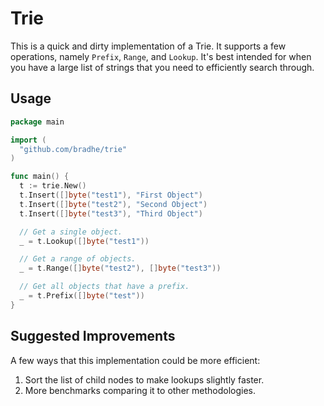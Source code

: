 # Trie

This is a quick and dirty implementation of a Trie. It supports a few
operations, namely `Prefix`, `Range`, and `Lookup`. It's best intended for when
you have a large list of strings that you need to efficiently search through.

## Usage

```go
package main

import (
  "github.com/bradhe/trie"
)

func main() {
  t := trie.New()
  t.Insert([]byte("test1"), "First Object")
  t.Insert([]byte("test2"), "Second Object")
  t.Insert([]byte("test3"), "Third Object")

  // Get a single object.
  _ = t.Lookup([]byte("test1"))

  // Get a range of objects.
  _ = t.Range([]byte("test2"), []byte("test3"))

  // Get all objects that have a prefix.
  _ = t.Prefix([]byte("test"))
}
```

## Suggested Improvements

A few ways that this implementation could be more efficient:

1. Sort the list of child nodes to make lookups slightly faster.
1. More benchmarks comparing it to other methodologies.
